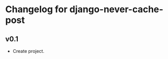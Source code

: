 Changelog for django-never-cache-post
=====================================

v0.1
----

* Create project.
